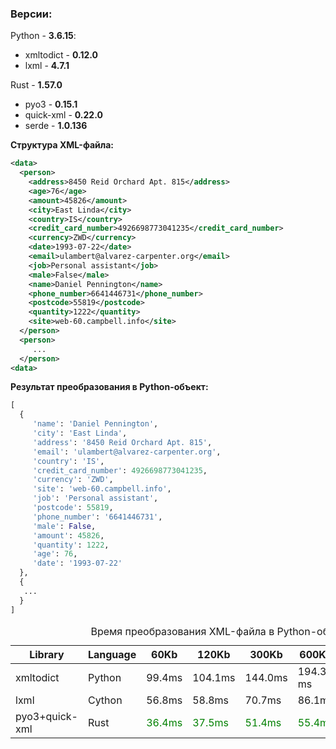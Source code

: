 ### Версии:
Python - **3.6.15**:
+ xmltodict - **0.12.0**
+ lxml - **4.7.1**

Rust - **1.57.0** 
+ pyo3 - **0.15.1**
+ quick-xml - **0.22.0**
+ serde - **1.0.136**

**Структура XML-файла:**
```xml
<data>
  <person>
    <address>8450 Reid Orchard Apt. 815</address>
    <age>76</age>
    <amount>45826</amount>
    <city>East Linda</city>
    <country>IS</country>
    <credit_card_number>4926698773041235</credit_card_number>
    <currency>ZWD</currency>
    <date>1993-07-22</date>
    <email>ulambert@alvarez-carpenter.org</email>
    <job>Personal assistant</job>
    <male>False</male>
    <name>Daniel Pennington</name>
    <phone_number>6641446731</phone_number>
    <postcode>55819</postcode>
    <quantity>1222</quantity>
    <site>web-60.campbell.info</site>
  </person>
  <person>
     ...
  </person>
<data>
```
**Результат преобразования в Python-объект:**
```python
[
  {
     'name': 'Daniel Pennington',
     'city': 'East Linda',
     'address': '8450 Reid Orchard Apt. 815',
     'email': 'ulambert@alvarez-carpenter.org',
     'country': 'IS',
     'credit_card_number': 4926698773041235,
     'currency': 'ZWD',
     'site': 'web-60.campbell.info',
     'job': 'Personal assistant',
     'postcode': 55819,
     'phone_number': '6641446731',
     'male': False,
     'amount': 45826,
     'quantity': 1222,
     'age': 76,
     'date': '1993-07-22'
  },
  {
   ...
  }
]
```

<table>
    <caption>Время преобразования XML-файла в Python-объект в зависимости от размера XML.</caption>
    <thead>
        <tr>
            <th>Library</th>
            <th>Language</th>
            <th>60Kb</th>
            <th>120Kb</th>
            <th>300Kb</th>
            <th>600Kb</th>
            <th>1.2Mb</th>
            <th>3.2Mb</th>
            <th>9Mb</th>
            <th>30Mb</th>
            <th>60Mb</th>
        </tr>
    </thead>
    <tbody>
        <tr>
            <td>xmltodict</td>
            <td>Python</td>
            <td>99.4ms</td>
            <td>104.1ms</td>
            <td>144.0ms</td>
            <td>194.3 ms</td>
            <td>311.9ms</td>
            <td>679.2ms</td>
            <td>1809.6s</td>
            <td>6.040s</td>
            <td>11.817s</td>
        </tr>
        <tr>
            <td>lxml</td>
            <td>Cython</td>
            <td>56.8ms</td>
            <td>58.8ms</td>
            <td>70.7ms</td>
            <td>86.1ms</td>
            <td>123.1ms</td>
            <td>235.5ms</td>
            <td>615.1ms</td>
            <td>1.815s</td>
            <td>3.529s</td>
        </tr>
        <tr>
            <td>pyo3+quick-xml</td>
            <td>Rust</td>
            <td style="color:green">36.4ms</td>
            <td style="color:green">37.5ms</td>
            <td style="color:green">51.4ms</td>
            <td style="color:green">55.4ms</td>
            <td style="color:green">79.9ms</td>
            <td style="color:green">149.9ms</td>
            <td style="color:green">365.7ms</td>
            <td style="color:green">1.161s</td>
            <td style="color:green">2.304s</td>
        </tr>
    </tbody>
</table>



